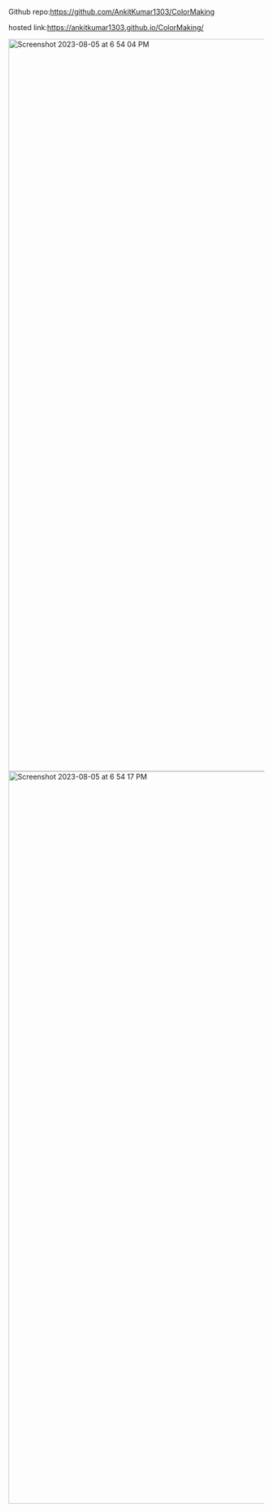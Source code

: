 Github repo:https://github.com/AnkitKumar1303/ColorMaking

hosted link:https://ankitkumar1303.github.io/ColorMaking/


<img width="1440" alt="Screenshot 2023-08-05 at 6 54 04 PM" src="https://github.com/AnkitKumar1303/ColorMaking/assets/42855900/41fc4d4d-6d94-4392-8396-12e8fa1c8690">
<img width="1440" alt="Screenshot 2023-08-05 at 6 54 17 PM" src="https://github.com/AnkitKumar1303/ColorMaking/assets/42855900/52a8802f-97af-4595-9e5b-25d5b9f71dff">
